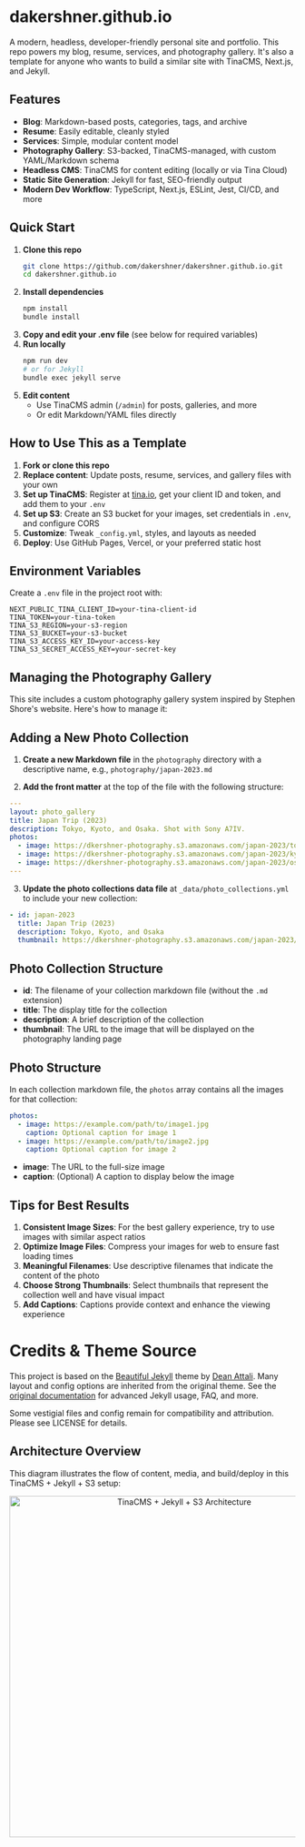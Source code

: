 # dakershner.github.io

A modern, headless, developer-friendly personal site and portfolio. This repo powers my blog, resume, services, and photography gallery. It's also a template for anyone who wants to build a similar site with TinaCMS, Next.js, and Jekyll.

## Features
- **Blog**: Markdown-based posts, categories, tags, and archive
- **Resume**: Easily editable, cleanly styled
- **Services**: Simple, modular content model
- **Photography Gallery**: S3-backed, TinaCMS-managed, with custom YAML/Markdown schema
- **Headless CMS**: TinaCMS for content editing (locally or via Tina Cloud)
- **Static Site Generation**: Jekyll for fast, SEO-friendly output
- **Modern Dev Workflow**: TypeScript, Next.js, ESLint, Jest, CI/CD, and more

## Quick Start
1. **Clone this repo**
   ```sh
   git clone https://github.com/dakershner/dakershner.github.io.git
   cd dakershner.github.io
   ```
2. **Install dependencies**
   ```sh
   npm install
   bundle install
   ```
3. **Copy and edit your .env file** (see below for required variables)
4. **Run locally**
   ```sh
   npm run dev
   # or for Jekyll
   bundle exec jekyll serve
   ```
5. **Edit content**
   - Use TinaCMS admin (`/admin`) for posts, galleries, and more
   - Or edit Markdown/YAML files directly

## How to Use This as a Template
1. **Fork or clone this repo**
2. **Replace content**: Update posts, resume, services, and gallery files with your own
3. **Set up TinaCMS**: Register at [tina.io](https://tina.io), get your client ID and token, and add them to your `.env`
4. **Set up S3**: Create an S3 bucket for your images, set credentials in `.env`, and configure CORS
5. **Customize**: Tweak `_config.yml`, styles, and layouts as needed
6. **Deploy**: Use GitHub Pages, Vercel, or your preferred static host

## Environment Variables
Create a `.env` file in the project root with:
```
NEXT_PUBLIC_TINA_CLIENT_ID=your-tina-client-id
TINA_TOKEN=your-tina-token
TINA_S3_REGION=your-s3-region
TINA_S3_BUCKET=your-s3-bucket
TINA_S3_ACCESS_KEY_ID=your-access-key
TINA_S3_SECRET_ACCESS_KEY=your-secret-key
```

## Managing the Photography Gallery

This site includes a custom photography gallery system inspired by Stephen Shore's website. Here's how to manage it:

## Adding a New Photo Collection

1. **Create a new Markdown file** in the `photography` directory with a descriptive name, e.g., `photography/japan-2023.md`

2. **Add the front matter** at the top of the file with the following structure:

```yaml
---
layout: photo_gallery
title: Japan Trip (2023)
description: Tokyo, Kyoto, and Osaka. Shot with Sony A7IV.
photos:
  - image: https://dkershner-photography.s3.amazonaws.com/japan-2023/tokyo-street.jpg
  - image: https://dkershner-photography.s3.amazonaws.com/japan-2023/kyoto-temple.jpg
  - image: https://dkershner-photography.s3.amazonaws.com/japan-2023/osaka-night.jpg
---
```

3. **Update the photo collections data file** at `_data/photo_collections.yml` to include your new collection:

```yaml
- id: japan-2023
  title: Japan Trip (2023)
  description: Tokyo, Kyoto, and Osaka
  thumbnail: https://dkershner-photography.s3.amazonaws.com/japan-2023/tokyo-street.jpg
```

## Photo Collection Structure

- **id**: The filename of your collection markdown file (without the `.md` extension)
- **title**: The display title for the collection
- **description**: A brief description of the collection
- **thumbnail**: The URL to the image that will be displayed on the photography landing page

## Photo Structure

In each collection markdown file, the `photos` array contains all the images for that collection:

```yaml
photos:
  - image: https://example.com/path/to/image1.jpg
    caption: Optional caption for image 1
  - image: https://example.com/path/to/image2.jpg
    caption: Optional caption for image 2
```

- **image**: The URL to the full-size image
- **caption**: (Optional) A caption to display below the image

## Tips for Best Results

1. **Consistent Image Sizes**: For the best gallery experience, try to use images with similar aspect ratios
2. **Optimize Image Files**: Compress your images for web to ensure fast loading times
3. **Meaningful Filenames**: Use descriptive filenames that indicate the content of the photo
4. **Choose Strong Thumbnails**: Select thumbnails that represent the collection well and have visual impact
5. **Add Captions**: Captions provide context and enhance the viewing experience

# Credits & Theme Source

This project is based on the [Beautiful Jekyll](https://beautifuljekyll.com) theme by [Dean Attali](https://deanattali.com). Many layout and config options are inherited from the original theme. See the [original documentation](https://beautifuljekyll.com) for advanced Jekyll usage, FAQ, and more.

Some vestigial files and config remain for compatibility and attribution. Please see LICENSE for details.

## Architecture Overview

This diagram illustrates the flow of content, media, and build/deploy in this TinaCMS + Jekyll + S3 setup:

<p align="center">
  <img src="assets/site-architecture.png" width="600" alt="TinaCMS + Jekyll + S3 Architecture">
</p>

